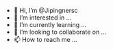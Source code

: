- 👋 Hi, I’m @Jipingnersc
- 👀 I’m interested in ...
- 🌱 I’m currently learning ...
- 💞️ I’m looking to collaborate on ...
- 📫 How to reach me ...

<!---
Jipingnersc/Jipingnersc is a ✨ special ✨ repository because its `README.md` (this file) appears on your GitHub profile.
You can click the Preview link to take a look at your changes.
--->
